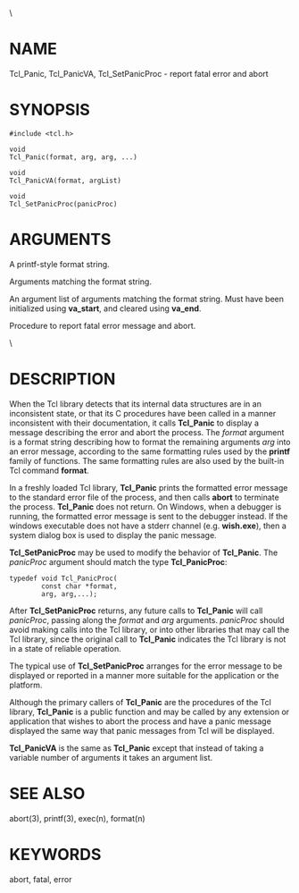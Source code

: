 \

# NAME

Tcl_Panic, Tcl_PanicVA, Tcl_SetPanicProc - report fatal error and abort

# SYNOPSIS

    #include <tcl.h>

    void
    Tcl_Panic(format, arg, arg, ...)

    void
    Tcl_PanicVA(format, argList)

    void
    Tcl_SetPanicProc(panicProc)

# ARGUMENTS

A printf-style format string.

Arguments matching the format string.

An argument list of arguments matching the format string. Must have been
initialized using **va_start**, and cleared using **va_end**.

Procedure to report fatal error message and abort.

\

# DESCRIPTION

When the Tcl library detects that its internal data structures are in an
inconsistent state, or that its C procedures have been called in a
manner inconsistent with their documentation, it calls **Tcl_Panic** to
display a message describing the error and abort the process. The
*format* argument is a format string describing how to format the
remaining arguments *arg* into an error message, according to the same
formatting rules used by the **printf** family of functions. The same
formatting rules are also used by the built-in Tcl command **format**.

In a freshly loaded Tcl library, **Tcl_Panic** prints the formatted
error message to the standard error file of the process, and then calls
**abort** to terminate the process. **Tcl_Panic** does not return. On
Windows, when a debugger is running, the formatted error message is sent
to the debugger instead. If the windows executable does not have a
stderr channel (e.g. **wish.exe**), then a system dialog box is used to
display the panic message.

**Tcl_SetPanicProc** may be used to modify the behavior of
**Tcl_Panic**. The *panicProc* argument should match the type
**Tcl_PanicProc**:

    typedef void Tcl_PanicProc(
            const char *format,
            arg, arg,...);

After **Tcl_SetPanicProc** returns, any future calls to **Tcl_Panic**
will call *panicProc*, passing along the *format* and *arg* arguments.
*panicProc* should avoid making calls into the Tcl library, or into
other libraries that may call the Tcl library, since the original call
to **Tcl_Panic** indicates the Tcl library is not in a state of reliable
operation.

The typical use of **Tcl_SetPanicProc** arranges for the error message
to be displayed or reported in a manner more suitable for the
application or the platform.

Although the primary callers of **Tcl_Panic** are the procedures of the
Tcl library, **Tcl_Panic** is a public function and may be called by any
extension or application that wishes to abort the process and have a
panic message displayed the same way that panic messages from Tcl will
be displayed.

**Tcl_PanicVA** is the same as **Tcl_Panic** except that instead of
taking a variable number of arguments it takes an argument list.

# SEE ALSO

abort(3), printf(3), exec(n), format(n)

# KEYWORDS

abort, fatal, error
